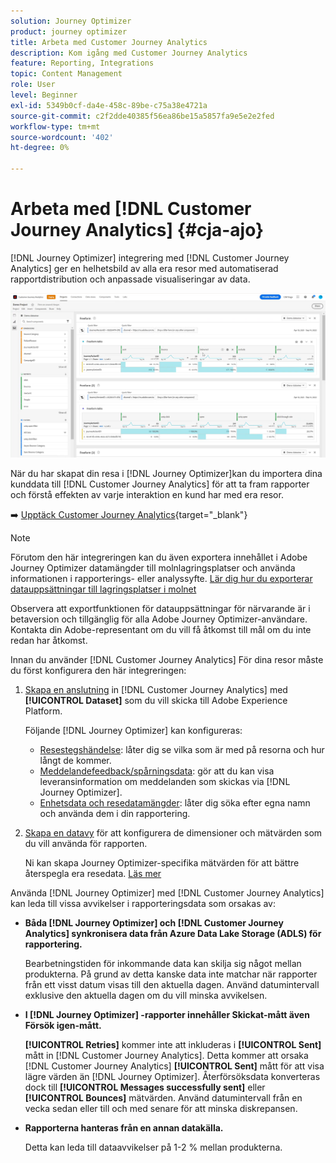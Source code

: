 ```yaml
---
solution: Journey Optimizer
product: journey optimizer
title: Arbeta med Customer Journey Analytics
description: Kom igång med Customer Journey Analytics
feature: Reporting, Integrations
topic: Content Management
role: User
level: Beginner
exl-id: 5349b0cf-da4e-458c-89be-c75a38e4721a
source-git-commit: c2f2dde40385f56ea86be15a5857fa9e5e2e2fed
workflow-type: tm+mt
source-wordcount: '402'
ht-degree: 0%

---
```


# Arbeta med [!DNL Customer Journey Analytics] {#cja-ajo}


[!DNL Journey Optimizer] integrering med [!DNL Customer Journey Analytics] ger en helhetsbild av alla era resor med automatiserad rapportdistribution och anpassade visualiseringar av data.

![](assets/cja.png)

När du har skapat din resa i [!DNL Journey Optimizer]kan du importera dina kunddata till [!DNL Customer Journey Analytics] för att ta fram rapporter och förstå effekten av varje interaktion en kund har med era resor.

➡️ [Upptäck Customer Journey Analytics](https://experienceleague.adobe.com/docs/analytics-platform/using/cja-landing.html){target="_blank"}

>[!NOTE]
>
>Förutom den här integreringen kan du även exportera innehållet i Adobe Journey Optimizer datamängder till molnlagringsplatser och använda informationen i rapporterings- eller analyssyfte. [Lär dig hur du exporterar datauppsättningar till lagringsplatser i molnet](../data/export-datasets.md)
>
>Observera att exportfunktionen för datauppsättningar för närvarande är i betaversion och tillgänglig för alla Adobe Journey Optimizer-användare. Kontakta din Adobe-representant om du vill få åtkomst till mål om du inte redan har åtkomst.

Innan du använder [!DNL Customer Journey Analytics] För dina resor måste du först konfigurera den här integreringen:

1. [Skapa en anslutning](https://experienceleague.adobe.com/docs/analytics-platform/using/cja-connections/create-connection.html) in [!DNL Customer Journey Analytics] med **[!UICONTROL Dataset]** som du vill skicka till Adobe Experience Platform.

   Följande [!DNL Journey Optimizer] kan konfigureras:
   * [Resestegshändelse](../data/datasets-query-examples.md#journey-step-event): låter dig se vilka som är med på resorna och hur långt de kommer.
   * [Meddelandefeedback/spårningsdata](../data/datasets-query-examples.md#message-feedback-event-dataset): gör att du kan visa leveransinformation om meddelanden som skickas via [!DNL Journey Optimizer].
   * [Enhetsdata och resedatamängder](../data/datasets-query-examples.md#entity-dataset): låter dig söka efter egna namn och använda dem i din rapportering.

1. [Skapa en datavy](https://experienceleague.adobe.com/docs/analytics-platform/using/cja-dataviews/create-dataview.html) för att konfigurera de dimensioner och mätvärden som du vill använda för rapporten.

   Ni kan skapa Journey Optimizer-specifika mätvärden för att bättre återspegla era resedata. [Läs mer](https://experienceleague.adobe.com/docs/analytics-platform/using/integrations/ajo.html#configure-the-data-view-to-accommodate-journey-optimizer-dimensions-and-metrics)

Använda [!DNL Journey Optimizer] med [!DNL Customer Journey Analytics] kan leda till vissa avvikelser i rapporteringsdata som orsakas av:

* **Båda [!DNL Journey Optimizer] och [!DNL Customer Journey Analytics] synkronisera data från Azure Data Lake Storage (ADLS) för rapportering.**

  Bearbetningstiden för inkommande data kan skilja sig något mellan produkterna. På grund av detta kanske data inte matchar när rapporter från ett visst datum visas till den aktuella dagen. Använd datumintervall exklusive den aktuella dagen om du vill minska avvikelsen.

* **I [!DNL Journey Optimizer] -rapporter innehåller Skickat-mått även Försök igen-mått.**

  **[!UICONTROL Retries]** kommer inte att inkluderas i **[!UICONTROL Sent]** mått in [!DNL Customer Journey Analytics]. Detta kommer att orsaka [!DNL Customer Journey Analytics] **[!UICONTROL Sent]** mått för att visa lägre värden än [!DNL Journey Optimizer]. Återförsöksdata konverteras dock till **[!UICONTROL Messages successfully sent]** eller **[!UICONTROL Bounces]** mätvärden.
Använd datumintervall från en vecka sedan eller till och med senare för att minska diskrepansen.

* **Rapporterna hanteras från en annan datakälla.**

  Detta kan leda till dataavvikelser på 1-2 % mellan produkterna.
